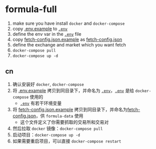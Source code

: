 # formula-full

1. make sure you have install `docker` and `docker-compose`
2. copy [.env.example](./.env.example) to [`.env`](./.env)
3. define the env var in the [`.env`](./.env) file
4. copy [fetch-config.json.example](./formula-data/fetch-config.json.example) as [fetch-config.json](./formula-data/fetch-config.json)
5. define the exchange and market which you want fetch
6. `docker-compose pull`
7. `docker-compose up -d`

## cn

1. 确认安装好 `docker`, `docker-compose`
2. 将 [.env.example](./.env.example) 拷贝到同目录下，并命名为 [`.env`](./.env)，[`.env`](./.env) 是给 `docker-compose` 使用的
    - [`.env`](./.env) 有若干环境变量
3. 将 [fetch-config.json.example](./formula-data/fetch-config.json.example)  拷贝到同目录下，并命名为[fetch-config.json](./formula-data/fetch-config.json)，供 `formula-data` 使用
    - 这个文件定义了你需要抓取的交易所和交易对
4. 然后拉取 `docker` 镜像：`docker-compose pull`
5. 启动项目：`docker-compose up -d`
6. 如果需要重启项目，可以直接 `docker-compose restart`


